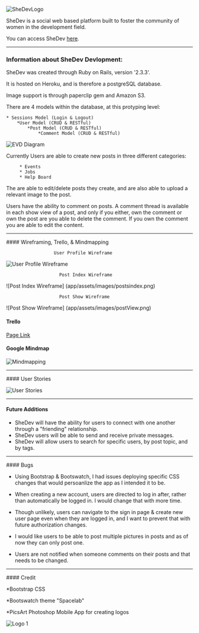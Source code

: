 ![SheDevLogo](app/assets/images/pinkHeader.png)

 
SheDev is a social web based platform built to foster the community of women in the development field. 

You can access SheDev  [here](https://shedev.herokuapp.com/).
<hr>

### Information about SheDev Devlopment:
	
	
SheDev was created through Ruby on Rails, version 		'2.3.3'.

It is hosted on Heroku, and is therefore a postgreSQL database. 

Image support is through paperclip gem and Amazon S3. 
	
There are 4 models within the database, at this protyping level:
		
	* Sessions Model (Login & Logout)
		*User Model (CRUD & RESTful)
			*Post Model (CRUD & RESTful)
				*Comment Model (CRUD & RESTful)
				
![EVD Diagram](app/assets/images/evd.png)
		
Currently Users are able to create new posts in three different categories:
		
		 * Events
		 * Jobs
		 * Help Board

The are able to edit/delete posts they create, and are also able to upload a relevant image to the post.

Users have the ability to comment on posts. A comment thread is available in each show view of a post, and only if you either, own the comment or own the post are you able to delete the comment. If you own the comment you are able to edit the content.  
<hr>
#### Wireframing, Trello, & Mindmapping



 					  User Profile Wireframe  
 			
![User Profile Wireframe](app/assets/images/userProfileWireFrame.png)
 			
 			
						Post Index Wireframe

![Post Index Wireframe]
(app/assets/images/postsindex.png)

					
						Post Show Wireframe
					
![Post Show Wireframe]
(app/assets/images/postView.png)


#### Trello

  [Page Link](https://trello.com/b/fsOnwiEQ/wdi-project-2-shedev)
  
#### Google Mindmap 
  
  ![Mindmapping](app/assets/images/mindmapping.png)
  



<hr>
#### User Stories

![User Stories](app/assets/images/userstories.png)

<hr>

#### Future Additions

* SheDev will have the ability for users to connect with one another through a "friending" relationship. 
* SheDev users will be able to send and receive private messages. 
* SheDev will allow users to search for specific users, by post topic, and by tags. 


<hr>
#### Bugs


* Using Bootstrap & Bootswatch, I had issues deploying specific CSS changes that would persoanlize the app as I intended it to be. 

* When creating a new account, users are directed to log in after, rather than automatically be logged in. I would change that with more time. 

* Though unlikely, users can navigate to the sign in page & create new user page even when they are logged in, and I want to prevent that with future authorization changes. 

* I would like users to be able to post multiple pictures in posts and as of now they can only post one. 

* Users are not notified when someone comments on their posts and that needs to be changed. 

<hr>
#### Credit

*Bootstrap CSS 

*Bootswatch theme "Spacelab"

*PicsArt Photoshop Mobile App for creating logos

![Logo 1](app/assets/images/mainLogo.png)



